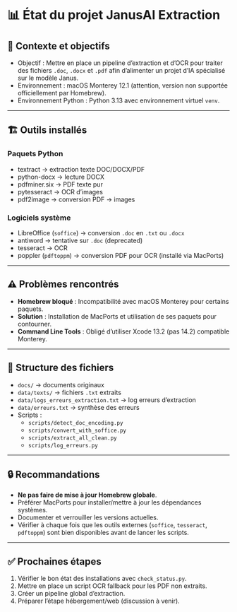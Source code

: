 
# 📊 État du projet JanusAI Extraction

## 🔧 Contexte et objectifs

- Objectif : Mettre en place un pipeline d’extraction et d’OCR pour traiter des fichiers `.doc`, `.docx` et `.pdf` afin d’alimenter un projet d’IA spécialisé sur le modèle Janus.
- Environnement : macOS Monterey 12.1 (attention, version non supportée officiellement par Homebrew).
- Environnement Python : Python 3.13 avec environnement virtuel `venv`.

---

## 🏗️ Outils installés

### Paquets Python
- textract → extraction texte DOC/DOCX/PDF
- python-docx → lecture DOCX
- pdfminer.six → PDF texte pur
- pytesseract → OCR d’images
- pdf2image → conversion PDF → images

### Logiciels système
- LibreOffice (`soffice`) → conversion `.doc` en `.txt` ou `.docx`
- antiword → tentative sur `.doc` (deprecated)
- tesseract → OCR
- poppler (`pdftoppm`) → conversion PDF pour OCR (installé via MacPorts)

---

## ⚠️ Problèmes rencontrés

- **Homebrew bloqué** : Incompatibilité avec macOS Monterey pour certains paquets.
- **Solution** : Installation de MacPorts et utilisation de ses paquets pour contourner.
- **Command Line Tools** : Obligé d’utiliser Xcode 13.2 (pas 14.2) compatible Monterey.

---

## 📁 Structure des fichiers

- `docs/` → documents originaux
- `data/texts/` → fichiers `.txt` extraits
- `data/logs_erreurs_extraction.txt` → log erreurs d’extraction
- `data/erreurs.txt` → synthèse des erreurs
- Scripts :
    - `scripts/detect_doc_encoding.py`
    - `scripts/convert_with_soffice.py`
    - `scripts/extract_all_clean.py`
    - `scripts/log_erreurs.py`

---

## 🔒 Recommandations

- **Ne pas faire de mise à jour Homebrew globale**.
- Préférer MacPorts pour installer/mettre à jour les dépendances systèmes.
- Documenter et verrouiller les versions actuelles.
- Vérifier à chaque fois que les outils externes (`soffice`, `tesseract`, `pdftoppm`) sont bien disponibles avant de lancer les scripts.

---

## ✅ Prochaines étapes

1. Vérifier le bon état des installations avec `check_status.py`.
2. Mettre en place un script OCR fallback pour les PDF non extraits.
3. Créer un pipeline global d’extraction.
4. Préparer l’étape hébergement/web (discussion à venir).

